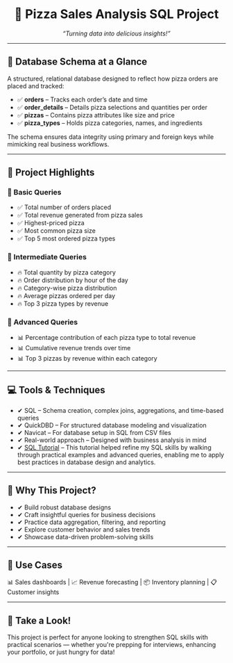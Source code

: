 <h1 align="center">🍕 Pizza Sales Analysis SQL Project</h1>
<p align="center"><em>“Turning data into delicious insights!”</em></p>

<hr>

<h2>📂 Database Schema at a Glance</h2>
<p>A structured, relational database designed to reflect how pizza orders are placed and tracked:</p>
<ul>
  <li>✅ <strong>orders</strong> – Tracks each order’s date and time</li>
  <li>✅ <strong>order_details</strong> – Details pizza selections and quantities per order</li>
  <li>✅ <strong>pizzas</strong> – Contains pizza attributes like size and price</li>
  <li>✅ <strong>pizza_types</strong> – Holds pizza categories, names, and ingredients</li>
</ul>
<p>The schema ensures data integrity using primary and foreign keys while mimicking real business workflows.</p>

<hr>

<h2>🎯 Project Highlights</h2>

<h3>🔰 Basic Queries</h3>
<ul>
  <li>✅ Total number of orders placed</li>
  <li>✅ Total revenue generated from pizza sales</li>
  <li>✅ Highest-priced pizza</li>
  <li>✅ Most common pizza size</li>
  <li>✅ Top 5 most ordered pizza types</li>
</ul>

<h3>🚀 Intermediate Queries</h3>
<ul>
  <li>🔥 Total quantity by pizza category</li>
  <li>🔥 Order distribution by hour of the day</li>
  <li>🔥 Category-wise pizza distribution</li>
  <li>🔥 Average pizzas ordered per day</li>
  <li>🔥 Top 3 pizza types by revenue</li>
</ul>

<h3>🌟 Advanced Queries</h3>
<ul>
  <li>📊 Percentage contribution of each pizza type to total revenue</li>
  <li>📊 Cumulative revenue trends over time</li>
  <li>📊 Top 3 pizzas by revenue within each category</li>
</ul>

<hr>

<h2>💻 Tools & Techniques</h2>
<ul>
  <li>✔ SQL – Schema creation, complex joins, aggregations, and time-based queries</li>
  <li>✔ QuickDBD – For structured database modeling and visualization</li>
  <li>✔ Navicat – For database setup in SQL from CSV files</li>
  <li>✔ Real-world approach – Designed with business analysis in mind</li>
  <li>✔ <a href="https://youtu.be/zZpMvAedh_E" target="_blank">SQL Tutorial</a> – This tutorial helped refine my SQL skills by walking through practical examples and advanced queries, enabling me to apply best practices in database design and analytics.</li>
</ul>

<hr>

<h2>🎯 Why This Project?</h2>
<ul>
  <li>✔ Build robust database designs</li>
  <li>✔ Craft insightful queries for business decisions</li>
  <li>✔ Practice data aggregation, filtering, and reporting</li>
  <li>✔ Explore customer behavior and sales trends</li>
  <li>✔ Showcase data-driven problem-solving skills</li>
</ul>

<hr>

<h2>🚀 Use Cases</h2>
<p>📊 Sales dashboards | 📈 Revenue forecasting | 📦 Inventory planning | 📋 Customer insights</p>

<hr>

<h2>👀 Take a Look!</h2>
<p>This project is perfect for anyone looking to strengthen SQL skills with practical scenarios — whether you're prepping for interviews, enhancing your portfolio, or just hungry for data!</p>

